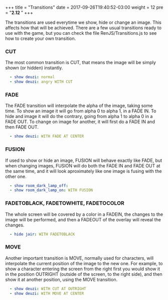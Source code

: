+++
title = "Transitions"
date =  2017-09-26T19:40:52-03:00
weight = 12
pre = "<b>2.12 </b>"
+++

The transitions are used everytime we show, hide or change an image. This affects how that will be achieved. There are a few usual transitions ready to use with the game, but you can check the file RenJS/Transitions.js to see how to create your own transition.

### CUT
The most common transition is CUT, that means the image will be simply shown (or hidden) instantly.

```yaml
  - show deuzi: normal
  - show deuzi: angry WITH CUT
```

### FADE
The FADE transition will interpolate the alpha of the image, taking some time. To show an image it will go from alpha 0 to alpha 1, in a FADE IN. To hide and image it will do the contrary, going from alpha 1 to alpha 0 in a FADE OUT. To change on image for another, it will first do a FADE IN and then FADE OUT.

```yaml
  - show deuzi: WITH FADE AT CENTER
```


### FUSION
If used to show or hide an image, FUSION will behave exactly like FADE, but when changing images, FUSION will do both the FADE IN and FADE OUT at the same time, and it will look aproximately like one image is fusing with the other one.

```yaml
  - show room_dark_lamp_off:
  - show room_dark_lamp_on: WITH FUSION
```

### FADETOBLACK, FADETOWHITE, FADETOCOLOR
The whole screen will be covered by a color in a FADEIN, the changes to the image will be performed, and then a FADEOUT of the overlay will reveal the changes.

```yaml
  - hide jair: WITH FADETOBLACK
```

### MOVE
Another important transition is MOVE, normally used for characters, will interpolate the current position of the image to the new one. For example, to show a character entering the screen from the right first you would show it in the position OUTRIGHT (outside of the screen, to the right side), and then show it at another position, using the MOVE transition.

```yaml
  - show deuzi: WITH CUT AT OUTRIGHT
  - show deuzi: WITH MOVE AT CENTER
```
